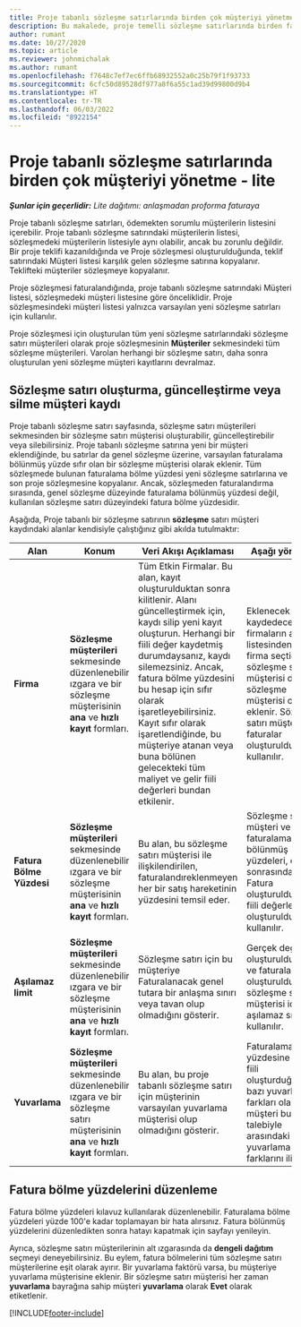 ```yaml
---
title: Proje tabanlı sözleşme satırlarında birden çok müşteriyi yönetme - lite
description: Bu makalede, proje temelli sözleşme satırlarında birden fazla müşteriyi yönetme hakkında bilgiler sağlanmaktadır.
author: rumant
ms.date: 10/27/2020
ms.topic: article
ms.reviewer: johnmichalak
ms.author: rumant
ms.openlocfilehash: f7648c7ef7ec6ffb68932552a0c25b79f1f93733
ms.sourcegitcommit: 6cfc50d89528df977a8f6a55c1ad39d99800d9b4
ms.translationtype: HT
ms.contentlocale: tr-TR
ms.lasthandoff: 06/03/2022
ms.locfileid: "8922154"
---
```

# <a name="manage-multiple-customers-on-project-based-contract-lines---lite"></a>Proje tabanlı sözleşme satırlarında birden çok müşteriyi yönetme - lite

_**Şunlar için geçerlidir:** Lite dağıtımı: anlaşmadan proforma faturaya_

Proje tabanlı sözleşme satırları, ödemekten sorumlu müşterilerin listesini içerebilir. Proje tabanlı sözleşme satırındaki müşterilerin listesi, sözleşmedeki müşterilerin listesiyle aynı olabilir, ancak bu zorunlu değildir. Bir proje teklifi kazanıldığında ve Proje sözleşmesi oluşturulduğunda, teklif satırındaki Müşteri listesi karşılık gelen sözleşme satırına kopyalanır. Teklifteki müşteriler sözleşmeye kopyalanır.

Proje sözleşmesi faturalandığında, proje tabanlı sözleşme satırındaki Müşteri listesi, sözleşmedeki müşteri listesine göre önceliklidir. Proje sözleşmesindeki müşteri listesi yalnızca varsayılan yeni sözleşme satırları için kullanılır.

Proje sözleşmesi için oluşturulan tüm yeni sözleşme satırlarındaki sözleşme satırı müşterileri olarak proje sözleşmesinin **Müşteriler** sekmesindeki tüm sözleşme müşterileri. Varolan herhangi bir sözleşme satırı, daha sonra oluşturulan yeni sözleşme müşteri kayıtlarını devralmaz.

## <a name="create-update-or-delete-a-contract-line-customer-record"></a>Sözleşme satırı oluşturma, güncelleştirme veya silme müşteri kaydı

Proje tabanlı sözleşme satırı sayfasında, sözleşme satırı müşterileri sekmesinden bir sözleşme satırı müşterisi oluşturabilir, güncelleştirebilir veya silebilirsiniz. Proje tabanlı sözleşme satırına yeni bir müşteri eklendiğinde, bu satırlar da genel sözleşme üzerine, varsayılan faturalama bölünmüş yüzde sıfır olan bir sözleşme müşterisi olarak eklenir. Tüm sözleşmede bulunan faturalama bölme yüzdesi yeni sözleşme satırlarına ve son proje sözleşmesine kopyalanır. Ancak, sözleşmeden faturalandırma sırasında, genel sözleşme düzeyinde faturalama bölünmüş yüzdesi değil, kullanılan sözleşme satırı düzeyindeki fatura bölme yüzdesidir.

Aşağıda, Proje tabanlı bir sözleşme satırının **sözleşme** satırı müşteri kaydındaki alanlar kendisiyle çalıştığınız gibi akılda tutulmaktır:

| Alan | Konum | Veri Akışı Açıklaması | Aşağı yönlü etki |
| --- | --- | --- | --- |
| **Firma** | **Sözleşme müşterileri** sekmesinde düzenlenebilir ızgara ve bir sözleşme müşterisinin **ana** ve **hızlı kayıt** formları. | Tüm Etkin Firmalar. Bu alan, kayıt oluşturulduktan sonra kilitlenir. Alanı güncelleştirmek için, kaydı silip yeni kayıt oluşturun. Herhangi bir fiili değer kaydetmiş durumdaysanız, kaydı silemezsiniz. Ancak, fatura bölme yüzdesini bu hesap için sıfır olarak işaretleyebilirsiniz. Kayıt sıfır olarak işaretlendiğinde, bu müşteriye atanan veya buna bölünen gelecekteki tüm maliyet ve gelir fiili değerleri bundan etkilenir. | Eklenecek ve kaydedeceğiniz firmaların ana listesinden bir firma seçtiğinizde, sözleşme satırı müşterisi de bir sözleşme müşterisi olarak eklenir. Sözleşme satırı müşterileri, faturalar oluşturulduğunda kullanılır. |
| **Fatura Bölme Yüzdesi** | **Sözleşme müşterileri** sekmesinde düzenlenebilir ızgara ve bir sözleşme müşterisinin **ana** ve **hızlı kayıt** formları. | Bu alan, bu sözleşme satırı müşterisi ile ilişkilendirilen, faturalandıreklenmeyen her bir satış hareketinin yüzdesini temsil eder. | Sözleşme satırı müşteri ve faturalama bölünmüş yüzdeleri, onay sonrasında ve Fatura oluşturulduğunda fiili değerler oluşturulduğunda kullanılır. |
| **Aşılamaz limit** | **Sözleşme müşterileri** sekmesinde düzenlenebilir ızgara ve bir sözleşme müşterisinin **ana** ve **hızlı kayıt** formları. | Sözleşme satırı için bu müşteriye Faturalanacak genel tutara bir anlaşma sınırı veya tavan olup olmadığını gösterir. | Gerçek değerler oluşturulduğunda ve faturalar oluşturulduğunda, sözleşme satırı müşterisi için aşılamaz sınırı kullanılır. |
| **Yuvarlama** | **Sözleşme müşterileri** sekmesinde düzenlenebilir ızgara ve bir sözleşme satırı müşterisinin **ana** ve **hızlı kayıt** formları. | Bu alan, bu proje tabanlı sözleşme satırı için müşterinin varsayılan yuvarlama müşterisi olup olmadığını gösterir. | Faturalama bölme yüzdesine göre bir fiili oluşturduğunuzda, bazı yuvarlama farkları olabilir. Bu müşteri bu servis talebiyle arasındaki yuvarlama farklarını ilişkilidir. |

## <a name="edit-billing-split-percentages"></a>Fatura bölme yüzdelerini düzenleme

Fatura bölme yüzdeleri kılavuz kullanılarak düzenlenebilir. Faturalama bölme yüzdeleri yüzde 100'e kadar toplamayan bir hata alırsınız. Fatura bölünmüş yüzdelerini düzenledikten sonra hatayı kapatmak için sayfayı yenileyin.

Ayrıca, sözleşme satırı müşterilerinin alt ızgarasında da **dengeli dağıtım** seçmeyi deneyebilirsiniz. Bu eylem, fatura bölmelerini tüm sözleşme satırı müşterilerine eşit olarak ayırır. Bir yuvarlama faktörü varsa, bu müşteriye yuvarlama müşterisine eklenir. Bir sözleşme satırı müşterisi her zaman **yuvarlama** bayrağına sahip müşteri **yuvarlama** olarak **Evet** olarak etiketlenir.


[!INCLUDE[footer-include](../../includes/footer-banner.md)]